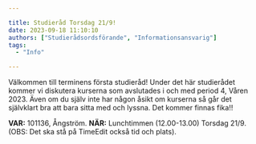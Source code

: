 ```yaml
---

title: Studieråd Torsdag 21/9!
date: 2023-09-18 11:10:10
authors: ["Studierådsordsförande", "Informationsansvarig"]
tags: 
  - "Info"

---
```

Välkommen till terminens första studieråd! Under det här studierådet kommer vi diskutera kurserna som avslutades i och med period 4, Våren 2023. Även om du själv inte har någon åsikt om kurserna så går det självklart bra att bara sitta med och lyssna. Det kommer finnas fika!!

**VAR:** 101136, Ångström. **NÄR:** Lunchtimmen (12.00-13.00) Torsdag 21/9. (OBS: Det ska stå på TimeEdit också tid och plats).